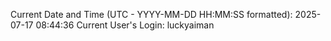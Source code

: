 Current Date and Time (UTC - YYYY-MM-DD HH:MM:SS formatted): 2025-07-17 08:44:36
Current User's Login: luckyaiman
